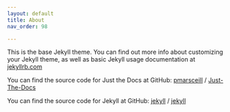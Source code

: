 ```yaml
---
layout: default
title: About
nav_order: 98

---
```


This is the base Jekyll theme. You can find out more info about customizing your Jekyll theme, as well as basic Jekyll usage documentation at [jekyllrb.com](https://jekyllrb.com/)

You can find the source code for Just the Docs at GitHub:
[pmarsceill][pmarsceill-organization] /
[Just-The-Docs](https://github.com/pmarsceill/just-the-docs)

You can find the source code for Jekyll at GitHub:
[jekyll][jekyll-organization] /
[jekyll](https://github.com/jekyll/jekyll)


[jekyll-organization]: https://github.com/jekyll
[pmarsceill-organization]: https://github.com/pmarsceill